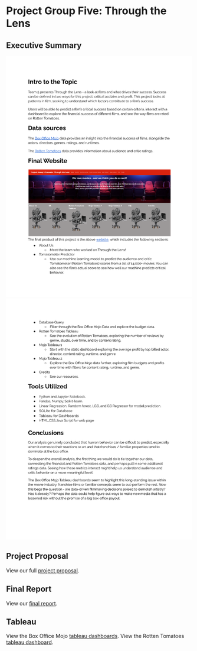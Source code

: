 # Project Group Five: Through the Lens #
## Executive Summary ##
![Exec Report 1](https://github.com/JaimeStarling/Project_Group_Five/blob/main/Group%205%20Executive%20Summary%20PNG_Page_1.png)
![Exec Report 2](https://github.com/JaimeStarling/Project_Group_Five/blob/main/Group%205%20Executive%20Summary%20PNG_Page_2.png)

## Project Proposal ##
View our full [project proposal](https://docs.google.com/document/d/1JHppvpLnaqwBbRy21NopNgkC35ulRRETCe-9cyeDX0U/edit?usp=sharing).

## Final Report ##
View our [final report](https://docs.google.com/document/d/1fuaFwj_PxujkXpxN4j_xKaGuVi-s1hda2Fo94Jl5Dkk/edit?usp=sharing).

## Tableau ##

View the Box Office Mojo [tableau dashboards](https://public.tableau.com/shared/NNQB55YZT?:display_count=n&:origin=viz_share_link).
View the Rotten Tomatoes [tableau dashboard](https://public.tableau.com/app/profile/gadise/viz/RottenTomatoes_16612085696090/Dashboard1?publish=yes).
